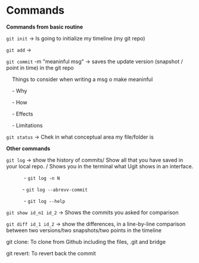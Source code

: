 # Commands

**Commands from basic routine** 

`git init` -> Is going to initialize my timeline (my git repo)

`git add` ->

`git commit` -m "meaninful msg" -> saves the update version (snapshot / point in time) in the git repo

    Things to consider when writing a msg o make meaninful

    - Why

    - How

    - Effects

    - Limitations

`git status` -> Chek in what conceptual area my file/folder is 

**Other commands**

`git log` -> show the history of commits/ Show all that you have saved in your local repo. / Shows you in the terminal what Ugit shows in an interface.

            - `git log -n N`

           - `git log --abrevv-commit`

            - `git log --help`

`git show id_n1 id_2` -> Shows the commits you asked for comparison

`git diff id_1 id_2` -> show the differences, in a line-by-line comparison between two versions/two snapshots/two points in the timeline





git clone: To clone from Github including the files, .git and bridge

git revert: To revert back the commit




